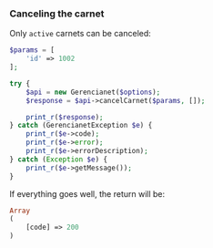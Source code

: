 ### Canceling the carnet

Only `active` carnets can be canceled:

```php
$params = [
    'id' => 1002
];

try {
    $api = new Gerencianet($options);
    $response = $api->cancelCarnet($params, []);

    print_r($response);
} catch (GerencianetException $e) {
    print_r($e->code);
    print_r($e->error);
    print_r($e->errorDescription);
} catch (Exception $e) {
    print_r($e->getMessage());
}

```

If everything goes well, the return will be:

```php
Array
(
    [code] => 200
)
```
